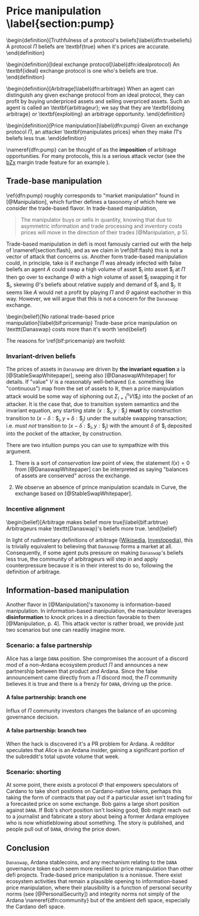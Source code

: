 # Price manipulation \label{section:pump}

\begin{definition}[Truthfulness of a protocol's beliefs]\label{dfn:truebeliefs}
A protocol $\Pi$ beliefs are \textbf{true} when it's prices are accurate.
\end{definition}

\begin{definition}[Ideal exchange protocol]\label{dfn:idealprotocol}
An \textbf{ideal} exchange protocol is one who's beliefs are true.
\end{definition}

\begin{definition}[Arbitrage]\label{dfn:arbitrage}
When an agent can distinguish any given exchange protocol from an ideal protocol, they can profit by buying underpriced assets and selling overpriced assets. Such an agent is called an \textbf{arbitrageur}; we say that they are \textbf{doing arbitrage} or \textbf{exploiting} an arbitrage opportunity. 
\end{definition}

\begin{definition}[Price manipulation]\label{dfn:pump}
Given an exchange protocol $\Pi$, an attacker \textbf{manipulates prices} when they make $\Pi$'s beliefs less true. 
\end{definition}

\nameref{dfn:pump} can be thought of as the **imposition** of arbitrage opportunities. For many protocols, this is a serious attack vector (see the [bZx](https://bzx.network/) margin trade feature for an example [](https://blog.peckshield.com/2020/02/15/bZx/)). 

## Trade-base manipulation

\ref{dfn:pump} roughly corresponds to "market manipulation" found in [@Manipulation], which further defines a taxonomy of which here we consider the trade-based flavor. In trade-based manipulation, 

> The manipulator buys or sells in quantity, knowing that due to asymmetric information and trade processing and inventory costs prices will move in the direction of their trades [@Manipulation, p 5].

Trade-based manipulation in defi is most famously carried out with the help of \nameref{section:flash}, and as we claim in \ref{blf:flash} this is not a vector of attack that concerns us. Another form trade-based manipulation could, in principle, take is if exchange $\Pi$ was already infected with false beliefs an agent $A$ could swap a high volume of asset $\$_i$ into asset $\$_j$ at $\Pi$ then go over to exchange $\Theta$ with a high volume of asset $\$_j$ swapping it for $\$_i$, skewing $\Theta$'s beliefs about relative supply and demand of $\$_i$ and $\$_j$. It seems like $A$ would net a profit by playing $\Pi$ and $\Theta$ against eachother in this way. However, we will argue that this is not a concern for the `Danaswap` exchange. 

\begin{belief}[No rational trade-based price manipulation]\label{blf:pricemanip}
Trade-base price manipulation on \texttt{Danaswap} costs more than it's worth
\end{belief}

The reasons for \ref{blf:pricemanip} are twofold: 

### Invariant-driven beliefs

The prices of assets in `Danaswap` are driven by **the invariant equation** a la [@StableSwapWhitepaper], seeing also [@DanaswapWhitepaper] for details. If "value" $V$ is a reasonably well-behaved (i.e. something like "continuous") map from the set of assets to $\mathbb{R}$, then a price manipulation attack would be some way of siphoning out $\Sigma_{i = 1}^{n} V(\$_i)$ into the pocket of an attacker. It is the case that, due to transition system semantics and the invariant equation, any starting state $(x : \$_i, y: \$_j)$ **must** by construction transition to $(x - \delta : \$_i, y + \delta : \$_j)$ under the suitable swapping transaction; i.e. _must not_ transition to $(x - \delta : \$_i, y : \$_j)$ with the amount $\delta$ of $\$_i$ deposited into the pocket of the attacker, by construction. 

There are two intuition pumps you can use to sympathize with this argument. 

1. There is a sort of _conservation law_ point of view, the statement $I(x) = 0$ from [@DanaswapWhitepaper] can be interpreted as saying "balances of assets are conserved" across the exchange. 

2. We observe an absence of prince manipulation scandals in Curve, the exchange based on [@StableSwapWhitepaper]. 

### Incentive alignment

\begin{belief}[Arbitrage makes belief more true]\label{blf:arbtrue}
Arbitrageurs make \texttt{Danaswap}'s beliefs more true.
\end{belief}

In light of rudimentary definitions of arbitrage ([Wikipedia](https://en.wikipedia.org/wiki/Arbitrage#Price_convergence), [Investopedia](https://www.investopedia.com/terms/a/arbitrage.asp)), this is trivially equivalent to believing that `Danaswap` forms a market at all. Consequently, if some agent puts pressure on making `Danaswap`'s beliefs less true, the community of arbitrageurs will step in and apply counterpressure because it is in their interest to do so, following the definition of arbitrage. 

## Information-based manipulation

Another flavor in [@Manipulation]'s taxonomy is information-based manipulation. In information-based manipulation, the manipulator leverages **disinformation** to knock prices in a direction favorable to them [@Manipulation, p. 4]. This attack vector is rather broad, we provide just two scenarios but one can readily imagine more. 

### Scenario: a false partnership 
Alice has a large `DANA` position. She compromises the account of a discord mod of a non-Ardana ecosystem product $\Pi$ and announces a new partnership between that product and Ardana. Since the false announcement came directly from a $\Pi$ discord mod, the $\Pi$ community believes it is true and there is a frenzy for `DANA`, driving up the price. 

#### A false partnership: branch one 
Influx of $\Pi$ community investors changes the balance of an upcoming governance decision.

#### A false partnership: branch two
When the hack is discovered it's a PR problem for Ardana. A redditor speculates that Alice is an Ardana insider, gaining a significant portion of the subreddit's total upvote volume that week.

### Scenario: shorting
At some point, there exists a protocol $\Phi$ that empowers speculators of Cardano to take short positions on Cardano-native tokens, perhaps this taking the form of contracts that pay out if a particular asset isn't trading for a forecasted price on some exchange. Bob gains a large short position against `DANA`. If Bob's short position isn't looking good, Bob might reach out to a journalist and fabricate a story about being a former Ardana employee who is now whistleblowing about something. The story is published, and people pull out of `DANA`, driving the price down.

## Conclusion 

`Danaswap`, Ardana stablecoins, and any mechanism relating to the `DANA` governance token each seem more resilient to price manipulation than other defi projects. Trade-based price manipulation is a nonissue. There exist ecosystem activities that remain a plausible opening to information-based price manipulation, where their plausibility is a function of personal security norms (see [@PersonalSecurity]) and integrity norms not simply of the Ardana \nameref{dfn:community} but of the ambient defi space, especially the Cardano defi space.
